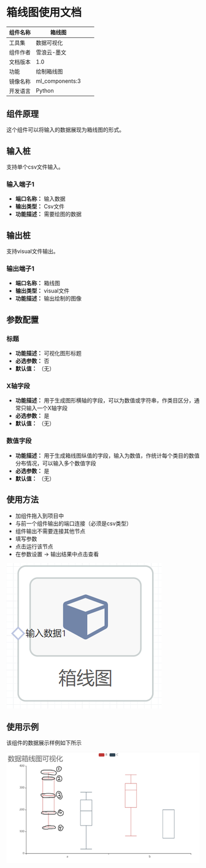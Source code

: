 # 箱线图使用文档
| 组件名称 | 箱线图|  |  |
| --- | --- | --- | --- |
| 工具集 | 数据可视化 |  |  |
| 组件作者 | 雪浪云-墨文 |  |  |
| 文档版本 | 1.0 |  |  |
| 功能 |绘制箱线图 |  |  |
| 镜像名称 | ml_components:3 |  |  |
| 开发语言 | Python |  |  |

## 组件原理
这个组件可以将输入的数据展现为箱线图的形式。
## 输入桩
支持单个csv文件输入。
### 输入端子1

- **端口名称：** 输入数据
- **输出类型：** Csv文件
- **功能描述：** 需要绘图的数据

## 输出桩
支持visual文件输出。
### 输出端子1

- **端口名称：** 箱线图
- **输出类型：** visual文件
- **功能描述：** 输出绘制的图像
## 参数配置
### 标题

- **功能描述：** 可视化图形标题
- **必选参数：** 否
- **默认值：** （无）
### X轴字段

- **功能描述：** 用于生成图形横轴的字段，可以为数值或字符串，作类目区分，通常只输入一个X轴字段
- **必选参数：** 是
- **默认值：** （无）
### 数值字段

- **功能描述：** 用于生成箱线图纵值的字段，输入为数值，作统计每个类目的数值分布情况，可以输入多个数值字段
- **必选参数：** 是
- **默认值：** （无）




## 使用方法
- 加组件拖入到项目中
- 与前一个组件输出的端口连接（必须是csv类型）
- 组件输出不需要连接其他节点
- 填写参数
- 点击运行该节点
- 在参数设置 -> 输出结果中点击查看


![](./img/箱线图.png)

## 使用示例
该组件的数据展示样例如下所示

![](./img/箱线图0.png)